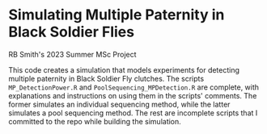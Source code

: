 # Simulating Multiple Paternity in Black Soldier Flies

RB Smith's 2023 Summer MSc Project

This code creates a simulation that models experiments for detecting multiple paternity in Black Soldier Fly clutches. The scripts `MP_DetectionPower.R` and `PoolSequencing_MPDetection.R` are complete, with explanations and instructions on using them in the scripts' comments. The former simulates an individual sequencing method, while the latter simulates a pool sequencing method. The rest are incomplete scripts that I committed to the repo while building the simulation.
